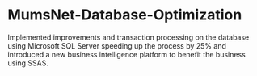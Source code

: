 # MumsNet-Database-Optimization
Implemented improvements and transaction processing on the database  using Microsoft SQL Server speeding up the process by 25% and introduced a new business intelligence platform to  benefit the business using SSAS.
